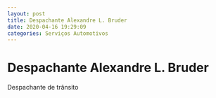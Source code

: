 ```yaml
---
layout: post
title: Despachante Alexandre L. Bruder 
date: 2020-04-16 19:29:09 
categories: Serviços Automotivos
---
```


# Despachante Alexandre L. Bruder 

Despachante de trânsito 
